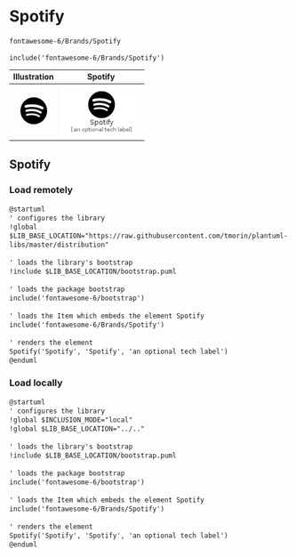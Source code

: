 # Spotify


```text
fontawesome-6/Brands/Spotify
```

```text
include('fontawesome-6/Brands/Spotify')
```



| Illustration | Spotify |
| :---: | :---: |
| ![illustration for Illustration](../../fontawesome-6/Brands/Spotify.png) | ![illustration for Spotify](../../fontawesome-6/Brands/Spotify.Local.png) |




## Spotify

### Load remotely
```plantuml
@startuml
' configures the library
!global $LIB_BASE_LOCATION="https://raw.githubusercontent.com/tmorin/plantuml-libs/master/distribution"

' loads the library's bootstrap
!include $LIB_BASE_LOCATION/bootstrap.puml

' loads the package bootstrap
include('fontawesome-6/bootstrap')

' loads the Item which embeds the element Spotify
include('fontawesome-6/Brands/Spotify')

' renders the element
Spotify('Spotify', 'Spotify', 'an optional tech label')
@enduml
```

### Load locally
```plantuml
@startuml
' configures the library
!global $INCLUSION_MODE="local"
!global $LIB_BASE_LOCATION="../.."

' loads the library's bootstrap
!include $LIB_BASE_LOCATION/bootstrap.puml

' loads the package bootstrap
include('fontawesome-6/bootstrap')

' loads the Item which embeds the element Spotify
include('fontawesome-6/Brands/Spotify')

' renders the element
Spotify('Spotify', 'Spotify', 'an optional tech label')
@enduml
```

